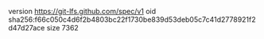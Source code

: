 version https://git-lfs.github.com/spec/v1
oid sha256:f66c050c4d6f2b4803bc22f1730be839d53deb05c7c41d2778921f2d47d27ace
size 7362
